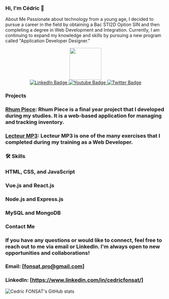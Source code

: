 ### Hi, I'm Cédric 👋

About Me
Passionate about technology from a young age, I decided to pursue a career in the field by obtaining a Bac STI2D Option SIN and then completing a degree in Web Development and Integration. Currently, I am continuing to expand my knowledge and skills by pursuing a new program called "Application Developer Designer."

<div id="header" align="center">
  <img src="https://media.giphy.com/media/M9gbBd9nbDrOTu1Mqx/giphy.gif" width="100"/>
</div>

<div id="badges" align="center">
  <a href="your-linkedin-URL">
    <img src="https://img.shields.io/badge/LinkedIn-blue?style=for-the-badge&logo=linkedin&logoColor=white" alt="LinkedIn Badge"/>
  </a>
  <a href="your-youtube-URL">
    <img src="https://img.shields.io/badge/YouTube-red?style=for-the-badge&logo=youtube&logoColor=white" alt="Youtube Badge"/>
  </a>
  <a href="your-twitter-URL">
    <img src="https://img.shields.io/badge/Twitter-blue?style=for-the-badge&logo=twitter&logoColor=white" alt="Twitter Badge"/>
  </a>
</div>

### Projects
### [Rhum Piece](https://github.com/CedricFonsat/Rhum-Piece-Projet): Rhum Piece is a final year project that I developed during my studies. It is a web-based application for managing and tracking inventory.
### [Lecteur MP3](https://github.com/CedricFonsat/LecteurMP3): Lecteur MP3 is one of the many exercises that I completed during my training as a Web Developer.

### :hammer_and_wrench: Skills
### HTML, CSS, and JavaScript
### Vue.js and React.js
### Node.js and Express.js
### MySQL and MongoDB
### Contact Me
### If you have any questions or would like to connect, feel free to reach out to me via email or LinkedIn. I'm always open to new opportunities and collaborations!

### Email: [fonsat.pro@gmail.com]
### LinkedIn: [https://www.linkedin.com/in/cedricfonsat/]


![Cedric FONSAT's GitHub stats](https://github-readme-stats.vercel.app/api?username=cedricfonsat&show_icons=true&theme=radical&title_color=blue)



